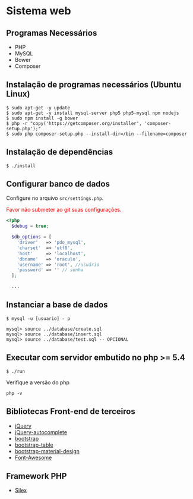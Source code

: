 # Sistema web

## Programas Necessários

* PHP
* MySQL
* Bower
* Composer

## Instalação de programas necessários (Ubuntu Linux)

```
$ sudo apt-get -y update
$ sudo apt-get -y install mysql-server php5 php5-mysql npm nodejs
$ sudo npm install -g bower
$ php -r "copy('https://getcomposer.org/installer', 'composer-setup.php');"
$ sudo php composer-setup.php --install-dir=/bin --filename=composer
```

## Instalação de dependências

```
$ ./install
```

## Configurar banco de dados

Configure no arquivo `src/settings.php`.

<span style="color: #f00">Favor não submeter ao git suas configurações.</span>

```php
<?php
  $debug = true;

  $db_options = [
    'driver'   => 'pdo_mysql',
    'charset'  => 'utf8',
    'host'     => 'localhost',
    'dbname'   => 'oraculo',
    'username' => 'root', //usuário
    'password' => '' // senha
  ];

  ...
```

## Instanciar a base de dados

```
$ mysql -u [usuario] - p

mysql> source ../database/create.sql
mysql> source ../database/insert.sql
mysql> source ../database/test.sql -- OPCIONAL
```

## Executar com servidor embutido no php >= 5.4

```
$ ./run
```

Verifique a versão do php
```
php -v
```

## Bibliotecas Front-end de terceiros

* [jQuery](https://github.com/jquery/jquery)
* [jQuery-autocomplete](https://github.com/devbridge/jQuery-Autocomplete)
* [bootstrap](https://github.com/twbs/bootstrap)
* [bootstrap-table](https://github.com/wenzhixin/bootstrap-table)
* [bootstrap-material-design](https://github.com/FezVrasta/bootstrap-material-design)
* [Font-Awesome](http://fortawesome.github.io/Font-Awesome/)

## Framework PHP

* [Silex](http://silex.sensiolabs.org)
